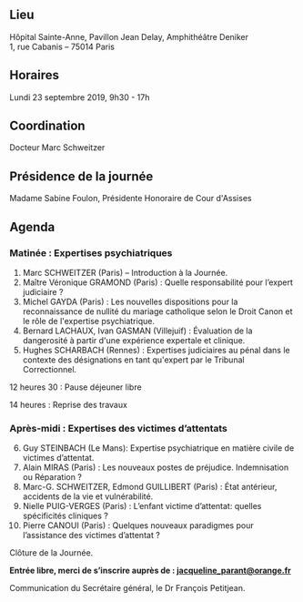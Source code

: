 ## Lieu
Hôpital Sainte-Anne, Pavillon Jean Delay, Amphithéâtre Deniker    
1, rue Cabanis – 75014 Paris

## Horaires
Lundi 23 septembre 2019, 9h30 - 17h

## Coordination
Docteur Marc Schweitzer

## Présidence de la journée
Madame Sabine Foulon, Présidente Honoraire de Cour d'Assises

## Agenda

### Matinée : Expertises psychiatriques

1. Marc SCHWEITZER (Paris) – Introduction à la Journée.
2. Maître Véronique GRAMOND (Paris) : Quelle responsabilité pour l’expert judiciaire ?
3. Michel GAYDA (Paris) : Les nouvelles dispositions pour la reconnaissance de nullité du mariage catholique selon le Droit Canon et le rôle de l'expertise psychiatrique.
4. Bernard LACHAUX, Ivan GASMAN (Villejuif) : Évaluation de la dangerosité à partir d'une expérience expertale et clinique.
5. Hughes SCHARBACH (Rennes) : Expertises judiciaires au pénal dans le contexte des désignations en tant qu'expert par le Tribunal Correctionnel.

12 heures 30 : Pause déjeuner libre

14 heures : Reprise des travaux

### Après-midi : Expertises des victimes d’attentats

6. Guy STEINBACH (Le Mans): Expertise psychiatrique en matière civile de victimes d’attentat.
7. Alain MIRAS (Paris) : Les nouveaux postes de préjudice. Indemnisation ou Réparation ?
8. Marc-G. SCHWEITZER, Edmond GUILLIBERT (Paris) : État antérieur, accidents de la vie et vulnérabilité.
9. Nielle PUIG-VERGES (Paris) : L’enfant victime d’attentat: quelles spécificités cliniques ?
10. Pierre CANOUI (Paris) : Quelques nouveaux paradigmes pour l’assistance des victimes d’attentat ?

Clôture de la Journée.

**Entrée libre, merci de s’inscrire auprès de : jacqueline_parant@orange.fr**

Communication du Secrétaire général, le Dr François Petitjean.
